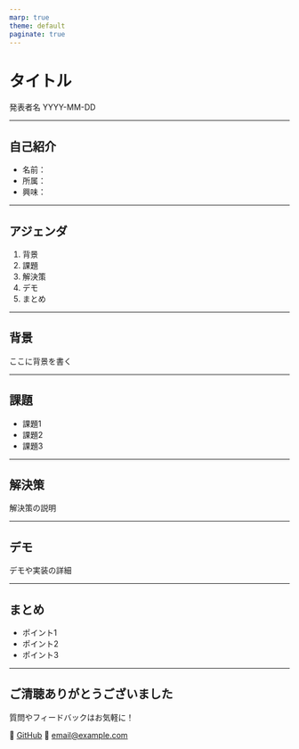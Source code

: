 ```yaml
---
marp: true
theme: default
paginate: true
---
```


# タイトル

発表者名
YYYY-MM-DD

---

## 自己紹介

- 名前：
- 所属：
- 興味：

---

## アジェンダ

1. 背景
2. 課題
3. 解決策
4. デモ
5. まとめ

---

## 背景

ここに背景を書く

---

## 課題

- 課題1
- 課題2
- 課題3

---

## 解決策

解決策の説明

---

## デモ

デモや実装の詳細

---

## まとめ

- ポイント1
- ポイント2
- ポイント3

---

## ご清聴ありがとうございました

質問やフィードバックはお気軽に！

🔗 [GitHub](https://github.com/username)
📧 email@example.com